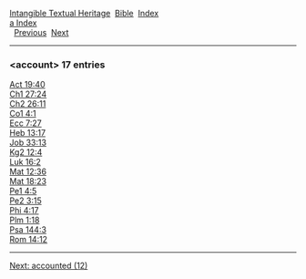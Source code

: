 [Intangible Textual Heritage](../../index)  [Bible](../index) 
[Index](index)   
[a Index](_a_)  
  [Previous](c00129)  [Next](c00131) 

------------------------------------------------------------------------

### &lt;account&gt; 17 entries

[Act 19:40](../kjv/act019.htm#040)  
[Ch1 27:24](../kjv/ch1027.htm#024)  
[Ch2 26:11](../kjv/ch2026.htm#011)  
[Co1 4:1](../kjv/co1004.htm#001)  
[Ecc 7:27](../kjv/ecc007.htm#027)  
[Heb 13:17](../kjv/heb013.htm#017)  
[Job 33:13](../kjv/job033.htm#013)  
[Kg2 12:4](../kjv/kg2012.htm#004)  
[Luk 16:2](../kjv/luk016.htm#002)  
[Mat 12:36](../kjv/mat012.htm#036)  
[Mat 18:23](../kjv/mat018.htm#023)  
[Pe1 4:5](../kjv/pe1004.htm#005)  
[Pe2 3:15](../kjv/pe2003.htm#015)  
[Phi 4:17](../kjv/phi004.htm#017)  
[Plm 1:18](../kjv/plm001.htm#018)  
[Psa 144:3](../kjv/psa144.htm#003)  
[Rom 14:12](../kjv/rom014.htm#012)  

------------------------------------------------------------------------

[Next: accounted (12)](c00131)

